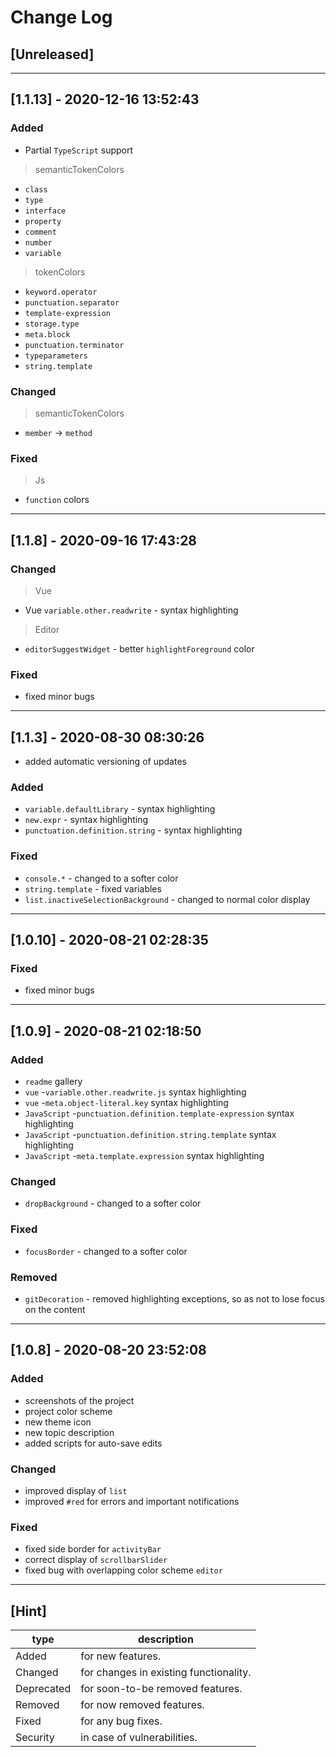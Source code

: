 # Change Log

## [Unreleased]

---

## [1.1.13] - 2020-12-16 13:52:43

### Added

- Partial `TypeScript` support

> semanticTokenColors

- `class`
- `type`
- `interface`
- `property`
- `comment`
- `number`
- `variable`

> tokenColors

- `keyword.operator`
- `punctuation.separator`
- `template-expression`
- `storage.type`
- `meta.block`
- `punctuation.terminator`
- `typeparameters`
- `string.template`

### Changed

> semanticTokenColors

- `member` -> `method`

### Fixed

> Js

- `function` colors

---

## [1.1.8] - 2020-09-16 17:43:28

### Changed

> Vue

- Vue `variable.other.readwrite` - syntax highlighting

> Editor

- `editorSuggestWidget` - better `highlightForeground` color

### Fixed

- fixed minor bugs

---

## [1.1.3] - 2020-08-30 08:30:26

- added automatic versioning of updates

### Added

- `variable.defaultLibrary` - syntax highlighting
- `new.expr` - syntax highlighting
- `punctuation.definition.string` - syntax highlighting

### Fixed

- `console.*` - changed to a softer color
- `string.template` - fixed variables
- `list.inactiveSelectionBackground` - changed to normal color display

---

## [1.0.10] - 2020-08-21 02:28:35

### Fixed

- fixed minor bugs

---

## [1.0.9] - 2020-08-21 02:18:50

### Added

- `readme` gallery
- `vue` -`variable.other.readwrite.js` syntax highlighting
- `vue` -`meta.object-literal.key` syntax highlighting
- `JavaScript` -`punctuation.definition.template-expression` syntax highlighting
- `JavaScript` -`punctuation.definition.string.template` syntax highlighting
- `JavaScript` -`meta.template.expression` syntax highlighting

### Changed

- `dropBackground` - changed to a softer color

### Fixed

- `focusBorder` - changed to a softer color

### Removed

- `gitDecoration` - removed highlighting exceptions, so as not to lose focus on the content

---

## [1.0.8] - 2020-08-20 23:52:08

### Added

- screenshots of the project
- project color scheme
- new theme icon
- new topic description
- added scripts for auto-save edits

### Changed

- improved display of `list`
- improved `#red` for errors and important notifications

### Fixed

- fixed side border for `activityBar`
- correct display of `scrollbarSlider`
- fixed bug with overlapping color scheme `editor`

---

## [Hint]

| type       | description                            |
| ---------- | -------------------------------------- |
| Added      | for new features.                      |
| Changed    | for changes in existing functionality. |
| Deprecated | for soon-to-be removed features.       |
| Removed    | for now removed features.              |
| Fixed      | for any bug fixes.                     |
| Security   | in case of vulnerabilities.            |
